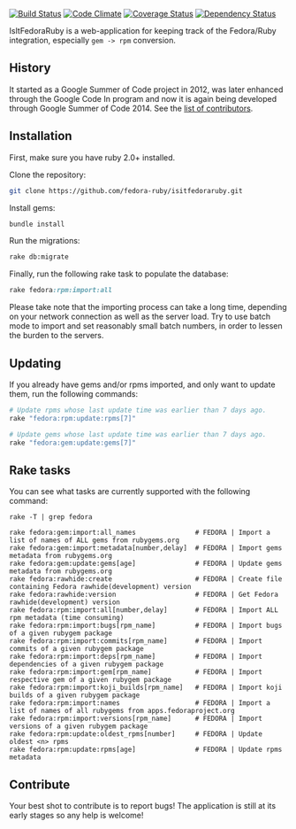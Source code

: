 [![Build Status](https://travis-ci.org/fedora-ruby/isitfedoraruby.png)](https://travis-ci.org/fedora-ruby/isitfedoraruby)
[![Code Climate](https://codeclimate.com/github/fedora-ruby/isitfedoraruby.png)](https://codeclimate.com/github/fedora-ruby/isitfedoraruby)
[![Coverage Status](https://coveralls.io/repos/axilleas/isitfedoraruby/badge.png?branch=master)](https://coveralls.io/r/axilleas/isitfedoraruby)
[![Dependency Status](https://gemnasium.com/axilleas/isitfedoraruby.png)](https://gemnasium.com/axilleas/isitfedoraruby)


IsItFedoraRuby is a web-application for keeping track of the Fedora/Ruby
integration, especially `gem -> rpm` conversion.

## History

It started as a Google Summer of Code project in 2012, was later enhanced
through the Google Code In program and now it is again being developed through
Google Summer of Code 2014. See the [list of contributors](https://github.com/fedora-ruby/isitfedoraruby/graphs/contributors).

## Installation

First, make sure you have ruby 2.0+ installed.

Clone the repository:

```bash
git clone https://github.com/fedora-ruby/isitfedoraruby.git
```

Install gems:

```bash
bundle install
```

Run the migrations:

```bash
rake db:migrate
```

Finally, run the following rake task to populate the database:
```ruby
rake fedora:rpm:import:all
```

Please take note that the importing process can take a long time, depending
on your network connection as well as the server load. Try to use batch mode
to import and set reasonably small batch numbers, in order to lessen the
burden to the servers.

## Updating

If you already have gems and/or rpms imported, and only want to update them,
run the following commands:

```bash
# Update rpms whose last update time was earlier than 7 days ago.
rake "fedora:rpm:update:rpms[7]"

# Update gems whose last update time was earlier than 7 days ago.
rake "fedora:gem:update:gems[7]"
```

## Rake tasks

You can see what tasks are currently supported with the following command:

```
rake -T | grep fedora

rake fedora:gem:import:all_names               # FEDORA | Import a list of names of ALL gems from rubygems.org
rake fedora:gem:import:metadata[number,delay]  # FEDORA | Import gems metadata from rubygems.org
rake fedora:gem:update:gems[age]               # FEDORA | Update gems metadata from rubygems.org
rake fedora:rawhide:create                     # FEDORA | Create file containing Fedora rawhide(development) version
rake fedora:rawhide:version                    # FEDORA | Get Fedora rawhide(development) version
rake fedora:rpm:import:all[number,delay]       # FEDORA | Import ALL rpm metadata (time consuming)
rake fedora:rpm:import:bugs[rpm_name]          # FEDORA | Import bugs of a given rubygem package
rake fedora:rpm:import:commits[rpm_name]       # FEDORA | Import commits of a given rubygem package
rake fedora:rpm:import:deps[rpm_name]          # FEDORA | Import dependencies of a given rubygem package
rake fedora:rpm:import:gem[rpm_name]           # FEDORA | Import respective gem of a given rubygem package
rake fedora:rpm:import:koji_builds[rpm_name]   # FEDORA | Import koji builds of a given rubygem package
rake fedora:rpm:import:names                   # FEDORA | Import a list of names of all rubygems from apps.fedoraproject.org
rake fedora:rpm:import:versions[rpm_name]      # FEDORA | Import versions of a given rubygem package
rake fedora:rpm:update:oldest_rpms[number]     # FEDORA | Update oldest <n> rpms
rake fedora:rpm:update:rpms[age]               # FEDORA | Update rpms metadata
```

## Contribute

Your best shot to contribute is to report bugs! The application is still at
its early stages so any help is welcome!
